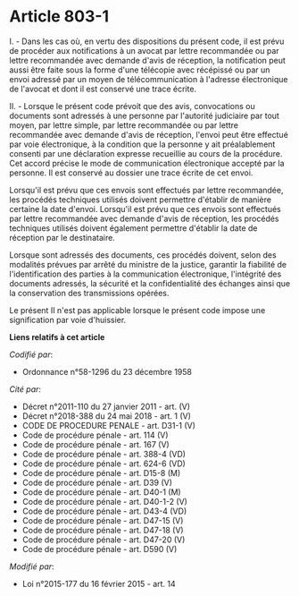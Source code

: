 # Article 803-1

I. - Dans les cas où, en vertu des dispositions du présent code, il est prévu de procéder aux notifications à un avocat par
lettre recommandée ou par lettre recommandée avec demande d'avis de réception, la notification peut aussi être faite sous la
forme d'une télécopie avec récépissé ou par un envoi adressé par un moyen de télécommunication à l'adresse électronique de
l'avocat et dont il est conservé une trace écrite.

II. - Lorsque le présent code prévoit que des avis, convocations ou documents sont adressés à une personne par l'autorité
judiciaire par tout moyen, par lettre simple, par lettre recommandée ou par lettre recommandée avec demande d'avis de
réception, l'envoi peut être effectué par voie électronique, à la condition que la personne y ait préalablement consenti par
une déclaration expresse recueillie au cours de la procédure. Cet accord précise le mode de communication électronique
accepté par la personne. Il est conservé au dossier une trace écrite de cet envoi.

Lorsqu'il est prévu que ces envois sont effectués par lettre recommandée, les procédés techniques utilisés doivent permettre
d'établir de manière certaine la date d'envoi. Lorsqu'il est prévu que ces envois sont effectués par lettre recommandée avec
demande d'avis de réception, les procédés techniques utilisés doivent également permettre d'établir la date de réception par
le destinataire.

Lorsque sont adressés des documents, ces procédés doivent, selon des modalités prévues par arrêté du ministre de la justice,
garantir la fiabilité de l'identification des parties à la communication électronique, l'intégrité des documents adressés, la
sécurité et la confidentialité des échanges ainsi que la conservation des transmissions opérées.

Le présent II n'est pas applicable lorsque le présent code impose une signification par voie d'huissier.

**Liens relatifs à cet article**

_Codifié par_:

  - Ordonnance n°58-1296 du 23 décembre 1958

_Cité par_:

  - Décret n°2011-110 du 27 janvier 2011 - art. (V)
  - Décret n°2018-388 du 24 mai 2018 - art. 1 (V)
  - CODE DE PROCEDURE PENALE - art. D31-1 (V)
  - Code de procédure pénale - art. 114 (V)
  - Code de procédure pénale - art. 167 (V)
  - Code de procédure pénale - art. 388-4 (VD)
  - Code de procédure pénale - art. 624-6 (VD)
  - Code de procédure pénale - art. D15-8 (M)
  - Code de procédure pénale - art. D39 (V)
  - Code de procédure pénale - art. D40-1 (M)
  - Code de procédure pénale - art. D40-1-2 (V)
  - Code de procédure pénale - art. D43-4 (VD)
  - Code de procédure pénale - art. D47-15 (V)
  - Code de procédure pénale - art. D47-18 (V)
  - Code de procédure pénale - art. D47-20 (V)
  - Code de procédure pénale - art. D590 (V)

_Modifié par_:

  - Loi n°2015-177 du 16 février 2015 - art. 14
